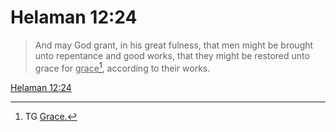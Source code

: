 # Helaman 12:24

> And may God grant, in his great fulness, that men might be brought unto repentance and good works, that they might be restored unto grace for <u>grace</u>[^a], according to their works.

[Helaman 12:24](https://www.churchofjesuschrist.org/study/scriptures/bofm/hel/12?lang=eng&id=p24#p24)


[^a]: TG [Grace.](https://www.churchofjesuschrist.org/study/scriptures/tg/grace?lang=eng)
